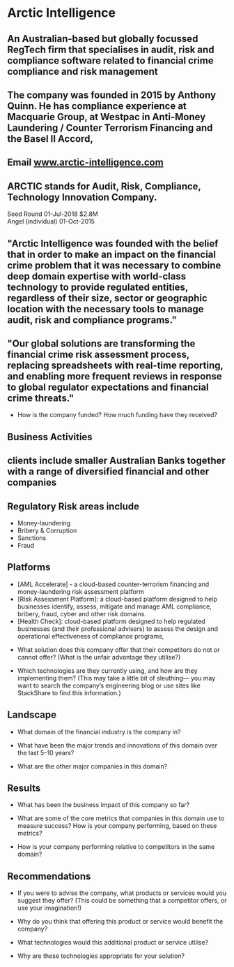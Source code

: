 # Arctic Intelligence
  ## An Australian-based but globally focussed RegTech firm that specialises in audit, risk and compliance software related to financial crime compliance and risk management
  ## The company was founded in 2015 by Anthony Quinn. He has compliance experience at Macquarie Group, at Westpac in Anti-Money Laundering / Counter Terrorism Financing and the Basel II Accord,
  ## Email www.arctic-intelligence.com
  ## ARCTIC stands for Audit, Risk, Compliance, Technology Innovation Company.

   Seed Round	01-Jul-2018	$2.8M		
   Angel (individual)	01-Oct-2015	

  ## "Arctic Intelligence was founded with the belief that in order to make an impact on the financial crime problem that it was necessary to combine deep domain expertise with world-class technology to provide regulated entities, regardless of their size, sector or geographic location with the necessary tools to manage audit, risk and compliance programs."

  ## "Our global solutions are transforming the financial crime risk assessment process, replacing spreadsheets with real-time reporting, and enabling more frequent reviews in response to global regulator expectations and financial crime threats."

* How is the company funded? How much funding have they received?

## Business Activities
## clients include smaller Australian Banks together with a range of diversified financial and other companies

## Regulatory Risk areas include
- Money-laundering
- Bribery & Corruption
- Sanctions
- Fraud

## Platforms
- [AML Accelerate] - a cloud-based counter-terrorism financing and money-laundering risk assessment platform
- [Risk Assessment Platform]: a cloud-based platform designed to help businesses identify, assess, mitigate and manage AML compliance, bribery, fraud, cyber and other risk domains.
- [Health Check]: cloud-based platform designed to help regulated businesses (and their professional advisers) to assess the design and operational effectiveness of compliance programs,




* What solution does this company offer that their competitors do not or cannot offer? (What is the unfair advantage they utilise?)

* Which technologies are they currently using, and how are they implementing them? (This may take a little bit of sleuthing–– you may want to search the company’s engineering blog or use sites like StackShare to find this information.)


## Landscape

* What domain of the financial industry is the company in?

* What have been the major trends and innovations of this domain over the last 5–10 years?

* What are the other major companies in this domain?


## Results

* What has been the business impact of this company so far?

* What are some of the core metrics that companies in this domain use to measure success? How is your company performing, based on these metrics?

* How is your company performing relative to competitors in the same domain?


## Recommendations

* If you were to advise the company, what products or services would you suggest they offer? (This could be something that a competitor offers, or use your imagination!)

* Why do you think that offering this product or service would benefit the company?

* What technologies would this additional product or service utilise?

* Why are these technologies appropriate for your solution?
